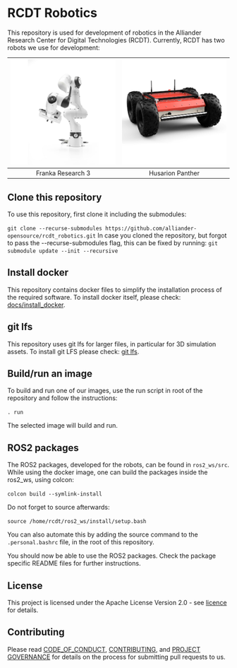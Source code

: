 <!--
SPDX-FileCopyrightText: Alliander N. V.

SPDX-License-Identifier: Apache-2.0
-->

# RCDT Robotics

This repository is used for development of robotics in the Alliander Research Center for Digital Technologies (RCDT). Currently, RCDT has two robots we use for development:

| ![drawing](img/fr3.jpg) | ![drawing](img/hp.jpg) |
| :---------------------: | :--------------------: |
|    Franka Research 3    |    Husarion Panther    |

## Clone this repository

To use this repository, first clone it including the submodules:

`git clone --recurse-submodules https://github.com/alliander-opensource/rcdt_robotics.git`
In case you cloned the repository, but forgot to pass the --recurse-submodules flag, this can be fixed by running:
`git submodule update --init --recursive`

## Install docker

This repository contains docker files to simplify the installation process of the required software. To install docker itself, please check: [docs/install_docker](docs/install_docker.md).

## git lfs

This repository uses git lfs for larger files, in particular for 3D simulation assets. To install git LFS please check: [git lfs](https://git-lfs.com/).

## Build/run an image

To build and run one of our images, use the run script in root of the repository and follow the instructions:

`. run`

The selected image will build and run.

## ROS2 packages

The ROS2 packages, developed for the robots, can be found in `ros2_ws/src`. While using the docker image, one can build the packages inside the ros2_ws, using colcon:

`colcon build --symlink-install`

Do not forget to source afterwards:

`source /home/rcdt/ros2_ws/install/setup.bash`

You can also automate this by adding the source command to the `.personal.bashrc` file, in the root of this repository.

You should now be able to use the ROS2 packages. Check the package specific README files for further instructions.

## License

This project is licensed under the Apache License Version 2.0 - see [licence](./LICENSES/Apache-2.0.txt) for details.

## Contributing

Please read [CODE_OF_CONDUCT](CODE_OF_CONDUCT.md), [CONTRIBUTING](CONTRIBUTING.md), and [PROJECT GOVERNANCE](PROJECT_GOVERNANCE.md) for details on the process for submitting pull requests to us.
